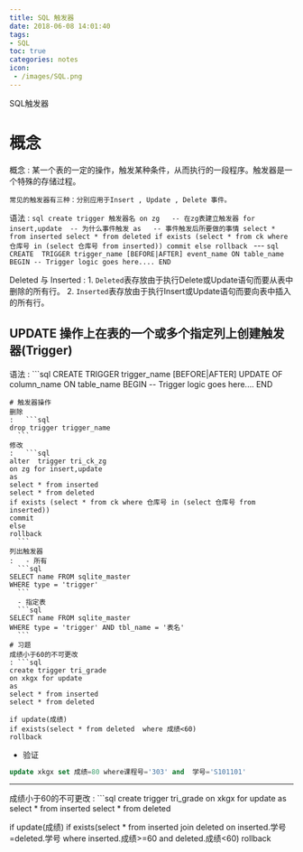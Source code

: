 ```yaml
---
title: SQL 触发器
date: 2018-06-08 14:01:40
tags:
- SQL
toc: true
categories: notes
icon:
 - /images/SQL.png
---
```

SQL触发器

# 概念
概念
:   某一个表的一定的操作，触发某种条件，从而执行的一段程序。触发器是一个特殊的存储过程。

    常见的触发器有三种：分别应用于Insert , Update , Delete 事件。

 语法
:   ```sql
create trigger 触发器名
on
zg   -- 在zg表建立触发器
for insert,update  -- 为什么事件触发
as   -- 事件触发后所要做的事情
select * from inserted
select * from deleted
if exists (select * from ck where 仓库号 in (select 仓库号 from inserted))
commit
else
rollback
    ```
    ---
    ```sql
CREATE  TRIGGER trigger_name [BEFORE|AFTER] event_name
ON table_name
BEGIN
 -- Trigger logic goes here....
END
    ```

Deleted 与 Inserted
:   1. `Deleted`表存放由于执行Delete或Update语句而要从表中删除的所有行。
    2. `Inserted`表存放由于执行Insert或Update语句而要向表中插入的所有行。

## UPDATE 操作上在表的一个或多个指定列上创建触发器(Trigger)
语法
: ```sql
  CREATE  TRIGGER trigger_name [BEFORE|AFTER] UPDATE OF column_name
  ON table_name
  BEGIN
   -- Trigger logic goes here....
  END
  ```
# 触发器操作
删除
:   ```sql
drop trigger trigger_name
    ```
修改
:   ```sql
alter  trigger tri_ck_zg
on zg for insert,update
as
select * from inserted
select * from deleted
if exists (select * from ck where 仓库号 in (select 仓库号 from inserted))
commit
else
rollback
    ```
列出触发器
:   - 所有
    ```sql
SELECT name FROM sqlite_master
WHERE type = 'trigger'
    ```
    - 指定表
    ```sql
SELECT name FROM sqlite_master
WHERE type = 'trigger' AND tbl_name = '表名'
    ```
# 习题
成绩小于60的不可更改
: ```sql
create trigger tri_grade
on xkgx for update
as
select * from inserted
select * from deleted

if update(成绩)
if exists(select * from deleted  where 成绩<60)
rollback
  ```
  - 验证
  ```sql
update xkgx set 成绩=80 where课程号='303' and  学号='S101101'
  ```
  ---
  
成绩小于60的不可更改
: ```sql
create trigger tri_grade
on xkgx for update
as
select * from inserted
select * from deleted

if update(成绩)
if exists(select * from inserted join deleted on  inserted.学号=deleted.学号
where inserted.成绩>=60 and deleted.成绩<60)
rollback
  ```
